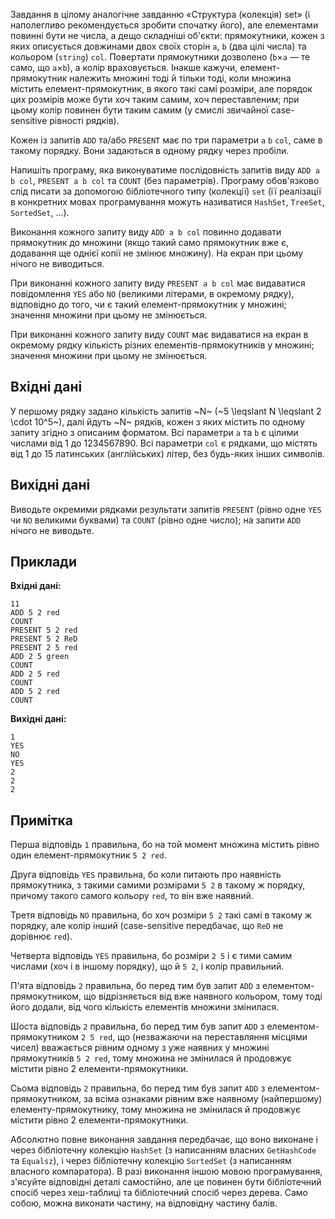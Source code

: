 ﻿Завдання в цілому аналогічне завданню «Структура (колекція) set» (і наполегливо рекомендується зробити спочатку його), але елементами повинні бути не числа, а дещо складніші об'єкти: прямокутники, кожен з яких описується довжинами двох своїх сторін `a`, `b` (два цілі числа) та кольором (`string`) `col`. Повертати прямокутники дозволено (`b`×`a` — те само, що `a`×`b`), а колір враховується. Інакше кажучи, елемент-прямокутник належить множині тоді й тільки тоді, коли множина містить елемент-прямокутник, в якого такі самі розміри, але порядок цих розмірів може бути хоч таким самим, хоч переставленим; при цьому колір повинен бути таким самим (у смислі звичайної case-sensitive рівності рядків).

Кожен із запитів `ADD` та/або `PRESENT` має по три параметри `a` `b` `col`, саме в такому порядку. Вони задаються в одному рядку через пробіли.

Напишіть програму, яка виконуватиме послідовність запитів виду `ADD a b col`, `PRESENT a b col` та `COUNT` (без параметрів). Програму обов'язково слід писати за допомогою бібліотечного типу (колекції) `set` (її реалізації в конкретних мовах програмування можуть називатися `HashSet`, `TreeSet`, `SortedSet`, ...).

Виконання кожного запиту виду `ADD a b col` повинно додавати прямокутник до множини (якщо такий само прямокутник вже є, додавання ще однієї копії не змінює множину). На екран при цьому нічого не виводиться.

При виконанні кожного запиту виду `PRESENT a b col` має видаватися повідомлення `YES` або `NO` (великими літерами, в окремому рядку), відповідно до того, чи є такий елемент-прямокутник у множині; значення множини при цьому не змінюється.

При виконанні кожного запиту виду `COUNT` має видаватися на екран в окремому рядку кількість різних елементів-прямокутників у множині; значення множини при цьому не змінюється.

## Вхідні дані
У першому рядку задано кількість запитів ~N~ (~5 \leqslant N \leqslant 2 \cdot 10^5~), далі йдуть ~N~ рядків, кожен з яких містить по одному запиту згідно з описаним форматом. Всі параметри `a` та `b` є цілими числами від 1 до 1234567890. Всі параметри `col` є рядками, що містять від 1 до 15 латинських (англійських) літер, без будь-яких інших символів.

## Вихідні дані
Виводьте окремими рядками результати запитів `PRESENT` (рівно одне `YES` чи `NO` великими буквами) та `COUNT` (рівно одне число); на запити `ADD` нічого не виводьте.

## Приклади
**Вхідні дані:**
```
11
ADD 5 2 red
COUNT
PRESENT 5 2 red
PRESENT 5 2 ReD
PRESENT 2 5 red
ADD 2 5 green
COUNT
ADD 2 5 red
COUNT
ADD 5 2 red
COUNT
```

**Вихідні дані:**
```
1
YES
NO
YES
2
2
2
```

## Примітка
Перша відповідь `1` правильна, бо на той момент множина містить рівно один елемент-прямокутник `5 2 red`.

Друга відповідь `YES` правильна, бо коли питають про наявність прямокутника, з такими самими розмірами `5 2` в такому ж порядку, причому такого самого кольору `red`, то він вже наявний.

Третя відповідь `NO` правильна, бо хоч розміри `5 2` такі самі в такому ж порядку, але колір інший (case-sensitive передбачає, що `` ReD `` не дорівнює `red`).

Четверта відповідь `YES` правильна, бо розміри `2 5` і є тими самим числами (хоч і в іншому порядку), що й `5 2`, і колір правильний.

П'ята відповідь `2` правильна, бо перед тим був запит `ADD` з елементом-прямокутником, що відрізняється від вже наявного кольором, тому тоді його додали, від чого кількість елементів множини змінилася.

Шоста відповідь `2` правильна, бо перед тим був запит `ADD` з елементом-прямокутником `2 5 red`, що (незважаючи на переставляння місцями чисел) вважається рівним одному з уже наявних у множині прямокутників `5 2 red`, тому множина не змінилася й продовжує містити рівно 2 елементи-прямокутники.

Сьома відповідь `2` правильна, бо перед тим був запит `ADD` з елементом-прямокутником, за всіма ознаками рівним вже наявному (найпершому) елементу-прямокутнику, тому множина не змінилася й продовжує містити рівно 2 елементи-прямокутники.

Абсолютно повне виконання завдання передбачає, що воно виконане і через бібліотечну колекцію `HashSet` (з написанням власних `GetHashCode` та `Equalsz`), і через бібліотечну колекцію `SortedSet` (з написанням власного компаратора). В разі виконання іншою мовою програмування, з'ясуйте відповідні деталі самостійно, але це повинен бути бібліотечний спосіб через хеш-таблиці та бібліотечний спосіб через дерева. Само собою, можна виконати частину, на відповідну частину балів.